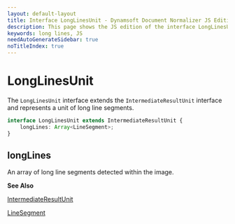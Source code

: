 ```yaml
---
layout: default-layout
title: Interface LongLinesUnit - Dynamsoft Document Normalizer JS Edition API Reference
description: This page shows the JS edition of the interface LongLinesUnit.
keywords: long lines, JS
needAutoGenerateSidebar: true
noTitleIndex: true
---
```


# LongLinesUnit

The `LongLinesUnit` interface extends the `IntermediateResultUnit` interface and represents a unit of long line segments.

```ts
interface LongLinesUnit extends IntermediateResultUnit {
    longLines: Array<LineSegment>;
}
```

## longLines

An array of long line segments detected within the image.

**See Also**

[IntermediateResultUnit](https://www.dynamsoft.com/capture-vision/docs/web/programming/javascript/api-reference/core/intermediate-results/intermediate-result-unit.html)

[LineSegment](https://www.dynamsoft.com/capture-vision/docs/web/programming/javascript/api-reference/core/basic-structures/line-segment.html)